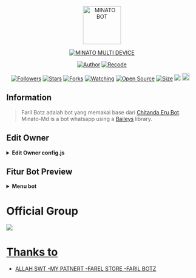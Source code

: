 <p align="center">
<img src="https://telegra.ph/file/c37dcf885413c4c1f01f7.jpg" alt="MINATO BOT" width="100"/>


</p>
<p align="center">
<a href="#"><img title="MINATO MULTI DEVICE" src="https://img.shields.io/badge/MINATO MULTI DEVICE-green?colorA=%23ff0000&colorB=%23017e40&style=for-the-badge"></a>
</p>
<p align="center">
<a href="https://github.com/rtwone"><img title="Author" src="https://img.shields.io/badge/Author-Irfan-red.svg?style=for-the-badge&logo=github"></a>
<a href="https://github.com/riycoders/Minato-Md"><img title="Recode" src="https://img.shields.io/badge/Recode-riycoders-red.svg?style=for-the-badge&logo=github"></a>
</p>
<p align="center">
<a href="https://github.com/riycoders/followers"><img title="Followers" src="https://img.shields.io/github/followers/riycoders?color=red&style=flat-square"></a>
<a href="https://github.com/riycoders/Minato-Md/stargazers/"><img title="Stars" src="https://img.shields.io/github/stars/riycoders/Minato-Md?color=blue&style=flat-square"></a>
<a href="https://github.com/riycoders/Minato-Md/network/members"><img title="Forks" src="https://img.shields.io/github/forks/riycoders/Minato-Md?color=red&style=flat-square"></a>
<a href="https://github.com/riycoders/Minato-Md/watchers"><img title="Watching" src="https://img.shields.io/github/watchers/riycoders/Minato-Md?label=Watchers&color=blue&style=flat-square"></a>
<a href="https://github.com/riycoders/Minato-Md"><img title="Open Source" src="https://badges.frapsoft.com/os/v2/open-source.svg?v=103"></a>
<a href="https://github.com/riycoders/Minato-Md/"><img title="Size" src="https://img.shields.io/github/repo-size/riycoders/Minato-Md?style=flat-square&color=green"></a>
<a href="https://hits.seeyoufarm.com"><img src="https://hits.seeyoufarm.com/api/count/incr/badge.svg?url=https%3A%2F%2Fgithub.com%2Friycoders%2FMinato-Md&count_bg=%2379C83D&title_bg=%23555555&icon=probot.svg&icon_color=%2300FF6D&title=hits&edge_flat=false"/></a>
<a href="https://github.com/riycoders/Minato-Md/graphs/commit-activity"><img height="20" src="https://img.shields.io/badge/Maintained%3F-yes-green.svg"></a>&nbsp;&nbsp;
</p>
</div>

## Information
> Faril Botz adalah bot yang memakai base dari [Chitanda Eru Bot](https://github.com/rtwone/chitandabot). Minato-Md is a bot whatsapp using a [Baileys](https://github.com/adiwajshing/baileys) library.

## Edit Owner 

<details>
    <summary> <b>Edit Owner config.js</b></summary><br/>

```ts
{
  "ownerNumber": "6287885738763@s.whatsapp.net",
  "ownerName": "MUHAMMAD FARIL HASAN ASNAWI",
  "botName": "FARIL BOTZ",
  "footer": "Support By skysufers.xyz",
  "youtube": "https://youtube.com/@Gabut Yete",
  "packname": "Created By Faril Botz",
  "author": "@riycoders",
  "donasi": {
    "dana": "6287885738763",
    "gopay": "6287885738763"
  },
  "sessionName": "session",
  "pathimg": "./media/minato.jpg",
  "lolkey": "SadTeams",
  "gamewaktu": 90,
  "limitCount": 25,
  "gcount": {
    "prem": 35,
    "user": 15
  }
}

```
</details>

## Fitur Bot Preview
<details>
<summary> <b>Menu bot</b></summary><br/>
<img src="https://telegra.ph/file/343ecbc7dddf5ddecf016.jpg" />
</details>

# Official Group
<a href="-"><img src="https://img.shields.io/badge/Forum Minato Bot-25D366?style=for-the-badge&logo=whatsapp&logoColor=white" />

# Thanks to
- ALLAH SWT
-MY PATNERT
-FAREL STORE
-FARIL BOTZ
